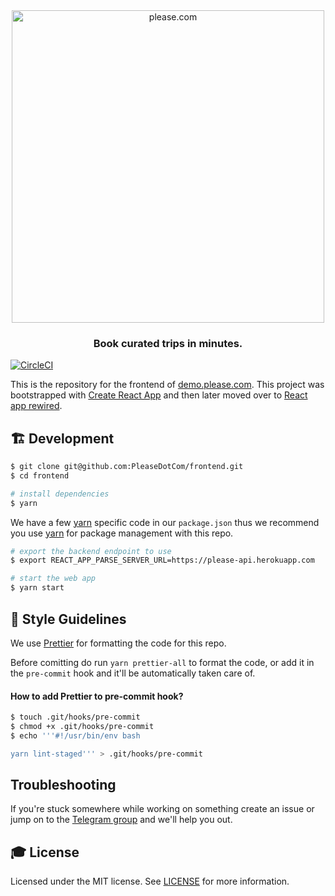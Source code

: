 <div align="center">
  <a href="https://demo.please.com"><img src="https://please-com.imgix.net/static/please-logo.png?w=600" alt="please.com" width="500px"/></a>

### Book curated trips in minutes.

</div>

[![CircleCI](https://circleci.com/gh/PleaseDotCom/frontend.svg?style=svg)](https://circleci.com/gh/PleaseDotCom/frontend)

This is the repository for the frontend of [demo.please.com](https://demo.please.com). This project was bootstrapped with [Create React App](https://github.com/facebookincubator/create-react-app) and then later moved over to [React app rewired](https://github.com/timarney/react-app-rewired).

## 🏗 Development

```sh
$ git clone git@github.com:PleaseDotCom/frontend.git
$ cd frontend

# install dependencies
$ yarn
```

We have a few [yarn](https://yarnpkg.com/) specific code in our `package.json` thus we recommend you use [yarn](https://yarnpkg.com/) for package management with this repo.

```sh
# export the backend endpoint to use
$ export REACT_APP_PARSE_SERVER_URL=https://please-api.herokuapp.com

# start the web app
$ yarn start
```

## :art: Style Guidelines

We use [Prettier](https://github.com/prettier/prettier) for formatting the code for this repo.

Before comitting do run `yarn prettier-all` to format the code, or add it in the `pre-commit` hook and it'll be automatically taken care of.

#### How to add Prettier to pre-commit hook?

```sh
$ touch .git/hooks/pre-commit
$ chmod +x .git/hooks/pre-commit
$ echo '''#!/usr/bin/env bash

yarn lint-staged''' > .git/hooks/pre-commit
```

## Troubleshooting

If you're stuck somewhere while working on something create an issue or jump on to the [Telegram group](https://t.me/PleaseDotCom) and we'll help you out.

## 🎓 License

Licensed under the MIT license. See [LICENSE](LICENSE) for more information.
